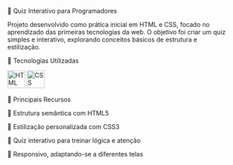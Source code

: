 📝 Quiz Interativo para Programadores

Projeto desenvolvido como prática inicial em HTML e CSS, focado no aprendizado das primeiras tecnologias da web.
O objetivo foi criar um quiz simples e interativo, explorando conceitos básicos de estrutura e estilização.

🚀 Tecnologias Utilizadas
<p align="left"> <img src="https://skillicons.dev/icons?i=html" alt="HTML" width="40" height="40"/> <img src="https://skillicons.dev/icons?i=css" alt="CSS" width="40" height="40"/> </p>
📌 Principais Recursos

🎯 Estrutura semântica com HTML5

🎨 Estilização personalizada com CSS3

🧩 Quiz interativo para treinar lógica e atenção

📱 Responsivo, adaptando-se a diferentes telas

